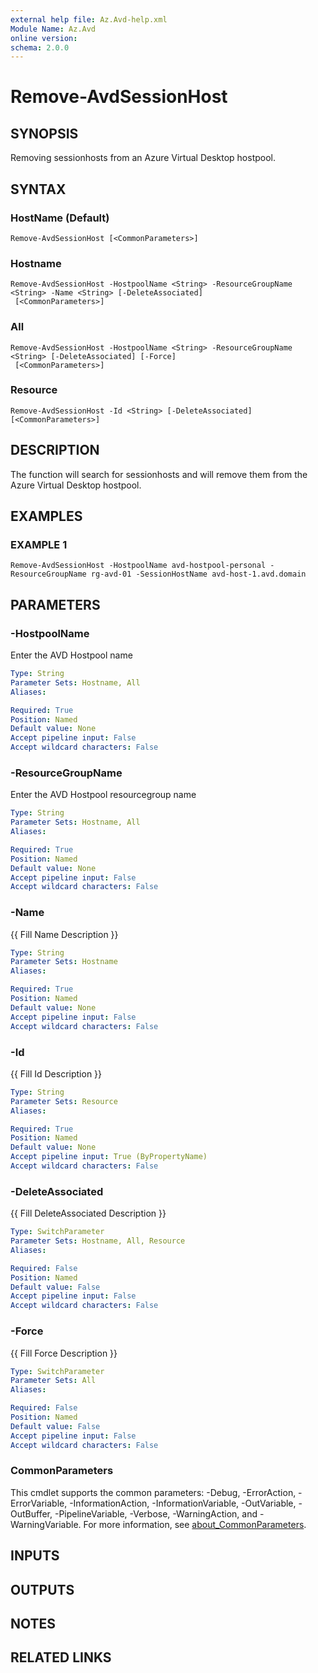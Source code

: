```yaml
---
external help file: Az.Avd-help.xml
Module Name: Az.Avd
online version:
schema: 2.0.0
---
```


# Remove-AvdSessionHost

## SYNOPSIS
Removing sessionhosts from an Azure Virtual Desktop hostpool.

## SYNTAX

### HostName (Default)
```
Remove-AvdSessionHost [<CommonParameters>]
```

### Hostname
```
Remove-AvdSessionHost -HostpoolName <String> -ResourceGroupName <String> -Name <String> [-DeleteAssociated]
 [<CommonParameters>]
```

### All
```
Remove-AvdSessionHost -HostpoolName <String> -ResourceGroupName <String> [-DeleteAssociated] [-Force]
 [<CommonParameters>]
```

### Resource
```
Remove-AvdSessionHost -Id <String> [-DeleteAssociated] [<CommonParameters>]
```

## DESCRIPTION
The function will search for sessionhosts and will remove them from the Azure Virtual Desktop hostpool.

## EXAMPLES

### EXAMPLE 1
```
Remove-AvdSessionHost -HostpoolName avd-hostpool-personal -ResourceGroupName rg-avd-01 -SessionHostName avd-host-1.avd.domain
```

## PARAMETERS

### -HostpoolName
Enter the AVD Hostpool name

```yaml
Type: String
Parameter Sets: Hostname, All
Aliases:

Required: True
Position: Named
Default value: None
Accept pipeline input: False
Accept wildcard characters: False
```

### -ResourceGroupName
Enter the AVD Hostpool resourcegroup name

```yaml
Type: String
Parameter Sets: Hostname, All
Aliases:

Required: True
Position: Named
Default value: None
Accept pipeline input: False
Accept wildcard characters: False
```

### -Name
{{ Fill Name Description }}

```yaml
Type: String
Parameter Sets: Hostname
Aliases:

Required: True
Position: Named
Default value: None
Accept pipeline input: False
Accept wildcard characters: False
```

### -Id
{{ Fill Id Description }}

```yaml
Type: String
Parameter Sets: Resource
Aliases:

Required: True
Position: Named
Default value: None
Accept pipeline input: True (ByPropertyName)
Accept wildcard characters: False
```

### -DeleteAssociated
{{ Fill DeleteAssociated Description }}

```yaml
Type: SwitchParameter
Parameter Sets: Hostname, All, Resource
Aliases:

Required: False
Position: Named
Default value: False
Accept pipeline input: False
Accept wildcard characters: False
```

### -Force
{{ Fill Force Description }}

```yaml
Type: SwitchParameter
Parameter Sets: All
Aliases:

Required: False
Position: Named
Default value: False
Accept pipeline input: False
Accept wildcard characters: False
```

### CommonParameters
This cmdlet supports the common parameters: -Debug, -ErrorAction, -ErrorVariable, -InformationAction, -InformationVariable, -OutVariable, -OutBuffer, -PipelineVariable, -Verbose, -WarningAction, and -WarningVariable. For more information, see [about_CommonParameters](http://go.microsoft.com/fwlink/?LinkID=113216).

## INPUTS

## OUTPUTS

## NOTES

## RELATED LINKS
